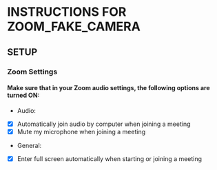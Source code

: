 # INSTRUCTIONS FOR ZOOM_FAKE_CAMERA #

## SETUP ##

### Zoom Settings ###
#### Make sure that in your Zoom audio settings, the following options are turned ON: ####
* Audio:
- [x] Automatically join audio by computer when joining a meeting
- [x] Mute my microphone when joining a meeting

* General:
- [x] Enter full screen automatically when starting or joining a meeting